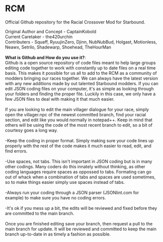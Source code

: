 RCM
===

Official Github repository for the Racial Crossover Mod for Starbound.

Original Author and Concept - CaptainKobold <br>
Current Caretaker - the420urchin <br>
Contributers - Squaff, RyuujinZero, Djinn, NubNubBud, Holgast, Motionless, Neawx, Setrilo, Shadewarp, Shoehead, TheHourMan
<br>
<br>
<b>What is Github and How do you use it?</b>: <br>
Github is a open source repository of code files meant to help large groups editing code together to work with constantly up to date files on a real time basis. This makes it possible for us all to add to the RCM as a community of modders bringing our races together. We can always have the latest version with any new additions made by out talented Starbound modders. If you can edit JSON coding files on your computer, it's as simple as looking through your folders and finding the proper file. Luckily in this case, we only have a few JSON files to deal with making it that much easier.<br>
<br>
If you are looking to edit the main villager dialogue for your race, simply open the villager.npc of the newest committed branch, find your racial section, and edit like you would normally in notepad++. Keep in mind that others will be using the code of the most recent branch to edit, so a bit of courtesy goes a long way.
<br><br>
-Keep the coding in proper format. Simply making sure your code lines up properly with the rest of the code makes it much easier to read, edit, and find errors.<br><br>
-Use spaces, not tabs. This isn't important in JSON coding but is in many other codings. Many coders do this innately without thinking, as other coding languages require spaces as oppossed to tabs. Formating can go out of whack when a combination of tabs and spaces are used sometimes, so to make things easier simply use spaces instead of tabs.<br><br>
-Always run your coding through a JSON parser (JSONlint.com for example) to make sure you have no coding errors.<br><br>
-It's ok if you mess up a bit, the edits will be reviewed and fixed before they are committed to the main branch.<br>
<br>
Once you are finished editing save your branch, then request a pull to the main branch for update. It will be reviewed and committed to keep the main branch up-to-date in as timely a fashion as possible.
